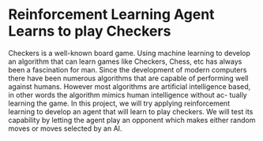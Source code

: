 # Reinforcement Learning Agent Learns to play Checkers

Checkers is a well-known board game. Using machine learning to develop an algorithm that can
learn games like Checkers, Chess, etc has always
been a fascination for man. Since the development of modern computers there have been numerous algorithms that are capable of performing
well against humans. However most algorithms
are artificial intelligence based, in other words the
algorithm mimics human intelligence without ac-
tually learning the game. In this project, we will
try applying reinforcement learning to develop an
agent that will learn to play checkers. We will test
its capability by letting the agent play an opponent which makes either random moves or moves
selected by an AI.
